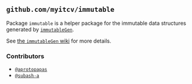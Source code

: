 ## `github.com/myitcv/immutable`

Package `immutable` is a helper package for the immutable data structures generated by
[`immutableGen`](https://github.com/myitcv/immutable/tree/master/cmd/immutableGen).

See [the `immutableGen` wiki](https://github.com/myitcv/immutable/wiki/immutableGen) for more details.

### Contributors

* [`@aprotopapas`](https://github.com/aprotopapas)
* [`@subash-a`](https://github.com/subash-a)
